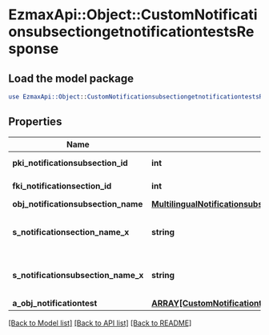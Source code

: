 # EzmaxApi::Object::CustomNotificationsubsectiongetnotificationtestsResponse

## Load the model package
```perl
use EzmaxApi::Object::CustomNotificationsubsectiongetnotificationtestsResponse;
```

## Properties
Name | Type | Description | Notes
------------ | ------------- | ------------- | -------------
**pki_notificationsubsection_id** | **int** | The unique ID of the Notificationsubsection | 
**fki_notificationsection_id** | **int** | The unique ID of the Notificationsection | 
**obj_notificationsubsection_name** | [**MultilingualNotificationsubsectionName**](MultilingualNotificationsubsectionName.md) |  | [optional] 
**s_notificationsection_name_x** | **string** | The name of the Notificationsection in the language of the requester | [optional] 
**s_notificationsubsection_name_x** | **string** | The name of the Notificationsubsection in the language of the requester | 
**a_obj_notificationtest** | [**ARRAY[CustomNotificationtestgetnotificationtestsResponse]**](CustomNotificationtestgetnotificationtestsResponse.md) |  | 

[[Back to Model list]](../README.md#documentation-for-models) [[Back to API list]](../README.md#documentation-for-api-endpoints) [[Back to README]](../README.md)


